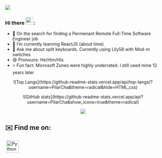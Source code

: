 ![](https://visitor-badge.laobi.icu/badge?page_id=PilarCha)

### Hi there <img src="https://media.giphy.com/media/hvRJCLFzcasrR4ia7z/giphy.gif" width="25px">:

<!--
**PilarCha/PilarCha** is a ✨ _special_ ✨ repository because its `README.md` (this file) appears on your GitHub profile.

Here are some ideas to get you started:
-->
- 🔭 On the search for finding a Permenant Remote Full-Time Software Engineer job
- 🌱 I’m currently learning ReactJS (about time)
- 💬 Ask me about split keyboards. Currently using Lily58 with Mod-m switches
- :smile: Pronouns: He/Him/His
- ⚡ Fun fact: Microsoft Zunes were highly underrated. I still used mine 12 years later
<p align="center">
  ![Top Langs](https://github-readme-stats.vercel.app/api/top-langs/?username=PilarCha&theme=radical&hide=HTML,css)
</p>

<p align="center">
  ![GitHub stats](https://github-readme-stats.vercel.app/api?username=PilarCha&show_icons=true&theme=radical)
</p>

<p align="center">
  <img alig src="https://github-profile-trophy.vercel.app/?username=PilarCha&column=6&rank=SSS,SS,S,AAA,AA,A,B,C" />
</p>


## ✉️ Find me on:

<p align="left">
 <a href="https://www.linkedin.com/in/pilar-chavez/" target="_blank" rel="noopener noreferrer"> <img src="https://cdn.jsdelivr.net/npm/simple-icons@v3/icons/linkedin.svg" alt="Python" height="40" style="vertical-align:top; margin:4px"></a>
</p>

<br />
